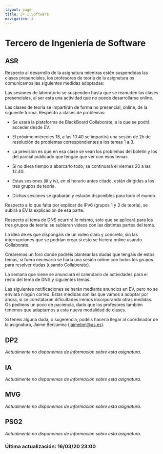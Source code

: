```yaml
---
layout: page
title: 3º I.Software
navigation: 4
---
```


# Tercero de Ingeniería de Software

## ASR

Respecto al desarrollo de la asignatura mientras estén suspendidas las clases presenciales, los profesores de teoría de la asignatura os comunicamos las siguientes medidas adoptadas:

Las sesiones de laboratorio se suspenden hasta que se reanuden las clases presenciales, al ser esta una actividad que no puede desarrollarse online.

Las clases de teoría se impartirán de forma no presencial, online, de la siguiente forma. Respecto a clases de problemas:

* Se usará la plataforma de BlackBoard Collaborate, a la que se podrá acceder desde EV.

* El próximo miércoles 18, a las 10.40 se impartirá una sesión de 2h de resolución de problemas correspondientes a los temas 1 a 3.

* La previsión es que en esa clase se vean los problemas del boletín y los del parcial publicado que tengan que ver con esos temas.

* Si no diera tiempo a abarcarlo todo, se continuará el viernes 20 a las 12.40.

* Estas sesiones (iii y iv), en el horario antes citado, están dirigidas a los tres grupos de teoría.

* Dichas sesiones se grabarán y estarán disponibles para todo el mundo.

Respecto a lo que falta por explicar de IPv6 (grupos 1 y 3 de teoría), se subirá a EV la explicación de esa parte.

Respecto al tema de DNS ocurrirá lo mismo, solo que se aplicará para los tres grupos de teoría: se subieran videos con las distintas partes del tema.

La idea de es que dispongáis de un video claro y concreto, sin las interrupciones que se podrían crear si esto se hiciera online usando Collaborate.

Crearemos un foro donde podréis plantear las dudas que tengáis de estos temas, si fuera necesario se haría una sesión online con todos los grupos para resolver dudas (usando Collaborate).

La semana que viene se anunciará el calendario de actividades para el resto del tema de DNS y siguientes temas.

Las siguientes notificaciones se harán mediante anuncios en EV, pero no se enviará ningún correo.
Estas medidas son las que vamos a adoptar por ahora, si se constataran dificultades iremos incorporando otras medidas. Os pedimos un poco de paciencia, dado que los profesores también tenemos que adaptarnos a esta nueva modalidad de clases.

Si tenéis alguna duda, o sugerencia, podéis hacerla llegar al coordinador de la asignatura, Jaime Benjumea (jaimebm@us.es).

 
## DP2
*Actualmente no disponemos de información sobre esta asignatura.*
## IA
*Actualmente no disponemos de información sobre esta asignatura.*
## MVG
*Actualmente no disponemos de información sobre esta asignatura.*
## PSG2
*Actualmente no disponemos de información sobre esta asignatura.*

### Última actualización: 16/03/20 23:00